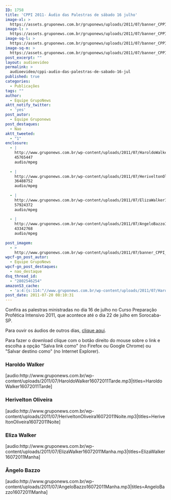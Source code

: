 ```yaml
---
ID: 1758
title: 'CPPI 2011- Áudio das Palestras de sábado 16 julho'
image-xl: >
  https://assets.gruponews.com.br/gruponews/uploads/2011/07/banner_CPPI_audios-16.jpg
image-l: >
  https://assets.gruponews.com.br/gruponews/uploads/2011/07/banner_CPPI_audios-16.jpg
image-sq-l: >
  https://assets.gruponews.com.br/gruponews/uploads/2011/07/banner_CPPI_audios-16.jpg
image-sq-m: >
  https://assets.gruponews.com.br/gruponews/uploads/2011/07/banner_CPPI_audios-16-720x307.jpg
post_excerpt: ""
layout: audioevideo
permalink: >
  audioevideo/cppi-audio-das-palestras-de-sabado-16-jul
published: true
categories:
  - Publicações
tags: ""
author:
  - Equipe GrupoNews
aktt_notify_twitter:
  - 'yes'
post_autor:
  - Equipe Gruponews
post_destaques:
  - Nao
aktt_tweeted:
  - "1"
enclosure:
  - |
    http://www.gruponews.com.br/wp-content/uploads/2011/07/HaroldoWalker16072011Tarde.mp3
    45765447
    audio/mpeg
    
  - |
    http://www.gruponews.com.br/wp-content/uploads/2011/07/HeriveltonOliveira16072011Noite.mp3
    36488752
    audio/mpeg
    
  - |
    http://www.gruponews.com.br/wp-content/uploads/2011/07/ElizaWalker16072011Manha.mp3
    57924372
    audio/mpeg
    
  - |
    http://www.gruponews.com.br/wp-content/uploads/2011/07/AngeloBazzo16072011Manha.mp3
    43342768
    audio/mpeg
    
post_imagem:
  - >
    http://www.gruponews.com.br/wp-content/uploads/2011/07/banner_CPPI_audios-16.jpg
wpcf-gn_post_autor:
  - Equipe GrupoNews
wpcf-gn_post_destaques:
  - nao_destaque
dsq_thread_id:
  - "2802546254"
amazonS3_cache:
  - 'a:4:{s:114:"//www.gruponews.com.br/wp-content/uploads/2011/07/HaroldoWalker16072011Tarde.mp3|titles=HaroldoWalker16072011Tarde";a:1:{s:9:"timestamp";i:1516363727;}s:124:"//www.gruponews.com.br/wp-content/uploads/2011/07/HeriveltonOliveira16072011Noite.mp3|titles=HeriveltonOliveira16072011Noite";a:1:{s:9:"timestamp";i:1516363727;}s:110:"//www.gruponews.com.br/wp-content/uploads/2011/07/ElizaWalker16072011Manha.mp3|titles=ElizaWalker16072011Manha";a:1:{s:9:"timestamp";i:1516363727;}s:110:"//www.gruponews.com.br/wp-content/uploads/2011/07/AngeloBazzo16072011Manha.mp3|titles=AngeloBazzo16072011Manha";a:1:{s:9:"timestamp";i:1516363727;}}'
post_date: 2011-07-20 08:10:31
---
```

Confira as palestras ministradas no dia 16 de julho no Curso Preparação Profética Intensivo 2011, que acontece até o dia 22 de julho em Sorocaba-SP.

Para ouvir os áudios de outros dias, <a href="http://www.gruponews.com.br/assuntos/publicacoes/audio/cppi2011">clique aqui</a>.

Para fazer o download clique com o botão direito do mouse sobre o link e escolha a opção "Salva link como" (no Firefox ou Google Chrome) ou "Salvar destino como" (no Internet Explorer).
<h3>Haroldo Walker</h3>
[audio:http://www.gruponews.com.br/wp-content/uploads/2011/07/HaroldoWalker16072011Tarde.mp3|titles=HaroldoWalker16072011Tarde]
<h3>Herivelton Oliveira</h3>
[audio:http://www.gruponews.com.br/wp-content/uploads/2011/07/HeriveltonOliveira16072011Noite.mp3|titles=HeriveltonOliveira16072011Noite]
<h3>Eliza Walker</h3>
[audio:http://www.gruponews.com.br/wp-content/uploads/2011/07/ElizaWalker16072011Manha.mp3|titles=ElizaWalker16072011Manha]
<h3>Ângelo Bazzo</h3>
[audio:http://www.gruponews.com.br/wp-content/uploads/2011/07/AngeloBazzo16072011Manha.mp3|titles=AngeloBazzo16072011Manha]

&nbsp;